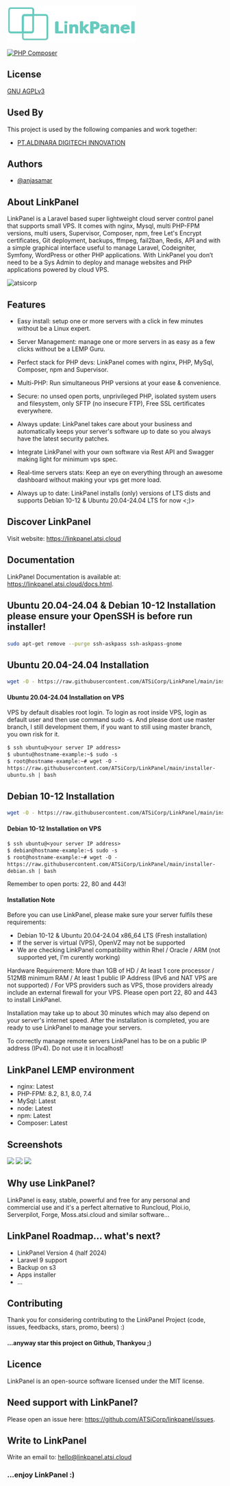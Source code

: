 ![Logo](https://raw.githubusercontent.com/ATSiCorp/LinkPanel/main/utility/design/banner.png)

[![PHP Composer](https://github.com/ATSiCorp/LinkPanel/actions/workflows/php.yml/badge.svg)](https://github.com/ATSiCorp/LinkPanel/actions/workflows/php.yml)
## License

[GNU AGPLv3](https://github.com/ATSiCorp/LinkPanel?tab=AGPL-3.0-1-ov-file)


## Used By

This project is used by the following companies and work together:

- <a href="https://aldinara.co.id" target="blank">PT.ALDINARA DIGITECH INNOVATION</a>

## Authors

- [@anjasamar](https://www.github.com/anjasamar)


## About LinkPanel
LinkPanel is a Laravel based super lightweight cloud server control panel that supports small VPS. It comes with nginx, Mysql, multi PHP-FPM versions, multi users, Supervisor, Composer, npm, free Let's Encrypt certificates, Git deployment, backups, ffmpeg, fail2ban, Redis, API and with a simple graphical interface useful to manage Laravel, Codeigniter, Symfony, WordPress or other PHP applications. With LinkPanel you don’t need to be a Sys Admin to deploy and manage websites and PHP applications powered by cloud VPS.

<p align="left"> <img src="https://komarev.com/ghpvc/?username=atsicorp&label=Profile%20views&color=0e75b6&style=flat" alt="atsicorp" /> </p>

## Features
- Easy install: setup one or more servers with a click in few minutes without be a Linux expert.

- Server Management: manage one or more servers in as easy as a few clicks without be a LEMP Guru.

- Perfect stack for PHP devs: LinkPanel comes with nginx, PHP, MySql, Composer, npm and Supervisor.

- Multi-PHP: Run simultaneous PHP versions at your ease & convenience.

- Secure: no unsed open ports, unprivileged PHP, isolated system users and filesystem, only SFTP (no insecure FTP), Free SSL certificates everywhere.

- Always update: LinkPanel takes care about your business and automatically keeps your server's software up to date so you always have the latest security patches.

- Integrate LinkPanel with your own software via Rest API and Swagger making light for minimum vps spec.

- Real-time servers stats: Keep an eye on everything through an awesome dashboard without making your vps get more load.

- Always up to date: LinkPanel installs (only) versions of LTS dists and supports Debian 10-12 & Ubuntu 20.04-24.04 LTS for now <;)>

## Discover LinkPanel
Visit website: https://linkpanel.atsi.cloud

## Documentation
LinkPanel Documentation is available at: https://linkpanel.atsi.cloud/docs.html.

## Ubuntu 20.04-24.04 & Debian 10-12 Installation please ensure your OpenSSH is before run installer!
```bash
sudo apt-get remove --purge ssh-askpass ssh-askpass-gnome
```

## Ubuntu 20.04-24.04 Installation
```bash
wget -O - https://raw.githubusercontent.com/ATSiCorp/LinkPanel/main/installer-ubuntu.sh | bash
```
#### Ubuntu 20.04-24.04 Installation on VPS
VPS by default disables root login. To login as root inside VPS, login as default user and then use command sudo -s.
And please dont use master branch, I still development them, if you want to still using master branch, you own risk for it.

```ssh
$ ssh ubuntu@<your server IP address>
$ ubuntu@hostname-example:~$ sudo -s
$ root@hostname-example:~# wget -O - https://raw.githubusercontent.com/ATSiCorp/LinkPanel/main/installer-ubuntu.sh | bash
```

## Debian 10-12 Installation
```bash
wget -O - https://raw.githubusercontent.com/ATSiCorp/LinkPanel/main/installer-debian.sh | bash
```
#### Debian 10-12 Installation on VPS

```ssh
$ ssh ubuntu@<your server IP address>
$ debian@hostname-example:~$ sudo -s
$ root@hostname-example:~# wget -O - https://raw.githubusercontent.com/ATSiCorp/LinkPanel/main/installer-debian.sh | bash
```

Remember to open ports: 22, 80 and 443!

#### Installation Note
Before you can use LinkPanel, please make sure your server fulfils these requirements:

- Debian 10-12 & Ubuntu 20.04-24.04 x86_64 LTS (Fresh installation)
- If the server is virtual (VPS), OpenVZ may not be supported
- We are checking LinkPanel compatibility within Rhel / Oracle / ARM (not supported yet, I'm curently working)

Hardware Requirement: More than 1GB of HD / At least 1 core processor / 512MB minimum RAM / At least 1 public IP  Address (IPv6 and NAT VPS are not supported) / For VPS providers such as VPS, those providers already include an external firewall for your VPS. Please open port 22, 80 and 443 to install LinkPanel.

Installation may take up to about 30 minutes which may also depend on your server's internet speed. After the installation is completed, you are ready to use LinkPanel to manage your servers.

To correctly manage remote servers LinkPanel has to be on a public IP address (IPv4). Do not use it in localhost!

## LinkPanel LEMP environment
- nginx: Latest
- PHP-FPM: 8.2, 8.1, 8.0, 7.4
- MySql: Latest
- node: Latest
- npm: Latest
- Composer: Latest

## Screenshots

<img src="https://linkpanel.atsi.cloud/assets/images/docs/dashboard.png"> 

<img src="https://linkpanel.atsi.cloud/assets/images/docs/server.png"> 

<img src="https://linkpanel.atsi.cloud/assets/images/docs/site.png"> 

## Why use LinkPanel?
LinkPanel is easy, stable, powerful and free for any personal and commercial use and it's a perfect alternative to Runcloud, Ploi.io, Serverpilot, Forge, Moss.atsi.cloud and similar software...

## LinkPanel Roadmap... what's next? 
- LinkPanel Version 4 (half 2024)
- Laravel 9 support
- Backup on s3
- Apps installer
- ...

## Contributing
Thank you for considering contributing to the LinkPanel Project (code, issues, feedbacks, stars, promo, beers) :)

#### ...anyway star this project on Github, Thankyou ;)

## Licence
LinkPanel is an open-source software licensed under the MIT license.

## Need support with LinkPanel?
Please open an issue here: https://github.com/ATSiCorp/linkpanel/issues.

## Write to LinkPanel
Write an email to: hello@linkpanel.atsi.cloud

### ...enjoy LinkPanel :)
